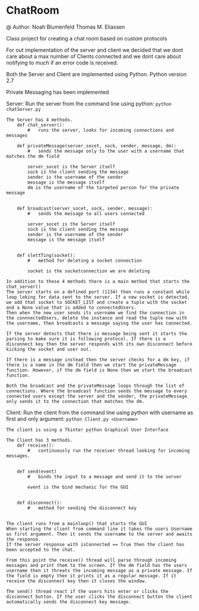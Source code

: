 # ChatRoom
@ Author: 
    Noah Blumenfeld
    Thomas M. Eliassen 

Class project for creating a chat room based on custom protocols

For out implementation of the server and client we decided that we dont care about a max number of Clients connected
and we dont care about notifying to much if an error code is received.

Both the Server and Client are implemented using Python.
Python version 2.7

Private Messaging has been implemented

Server:
    Run the server from the command line using python:
        ```
        python chatServer.py
        ```

    The Server has 4 methods.
        def chat_server():
            #   runs the server, looks for incoming connections and messages

        def privateMessage(server_socet, sock, sender, message, dm):
            #   sends the message only to the user with a username that matches the dm field

            server_socet is the Server itself
            sock is the client sending the message
            sender is the username of the sender
            message is the message itself
            dm is the username of the targeted person for the private message


        def broadcast(server_socet, sock, sender, message):      
            #   sends the message to all users connected

            server_socet is the Server itself
            sock is the client sending the message
            sender is the username of the sender
            message is the message itself            


        def slettTing(socket):                                   
            #   method for deleting a socket connection

            socket is the socketconnection we are deleting

    In addition to these 4 methods there is a main method that starts the chat_server()
    The server starts on a defined port (1134) then runs a constant while loop loking for data sent to the server. If a new socket is detected, we add that socket to SOCKET_LIST and create a tuple with the socket and a None value that is added to connectedUsers.
    Then when the new user sends its username we find the connection in the connnectedUsers, delete the instance and read the tuple now with the username, then broadcasts a message saying the user has connected.
    
    If the server detects that there is message being sent it starts the parsing to make sure it is following protocol. If there is a disconnect key then the server responds with its own disconnect before kicking the socket and user out.

    If there is a message instead then the server checks for a dm key, if there is a name in the dm field then we start the privateMessage function. However, if the dm field is None then we start the broadcast function.

    Both the broadcast and the privateMessage loops through the list of connections. Where the broadcast function sends the message to every connected users except the server and the sender, the privateMessage only sends it to the connection that matches the dm.


Client:
    Run the client from the command line using python with username as first and only argument:
        ```
        python Client.py <Username>
        ```
    
    The client is using a Tkinter python Graphical User Interface
     
    The Client has 3 methods.
        def receive():
            #   continuously run the receiver thread looking for incoming messages.

        
        def send(event)
            #   binds the input to a message and send it to the server

            event is the bind mechanic for the GUI

        
        def disconnect():
            #   method for sending the disconnect key

    
    The client runs from a mainloop() that starts the GUI
    When starting the client from command line it takes the users Username as first argument. Then it sends the username to the server and awaits the response.
    If the server response with isConnected == True then the client has been accepted to the chat.

    From this point the receive() thread will parse through incoming messages and print them to the screen. If the dm field has the users username then it threats the incoming message as a private message. If the field is empty then it prints it as a regular message. If it receive the disconnect key then it closes the window.

    The send() thread react if the users hits enter or clicks the disconnect button. If the user clicks the disconnect button the client automatically sends the disconnect key message. 


